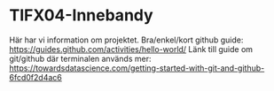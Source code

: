 # TIFX04-Innebandy
Här har vi information om projektet.
Bra/enkel/kort github guide: https://guides.github.com/activities/hello-world/
Länk till guide om git/github där terminalen används mer: https://towardsdatascience.com/getting-started-with-git-and-github-6fcd0f2d4ac6
